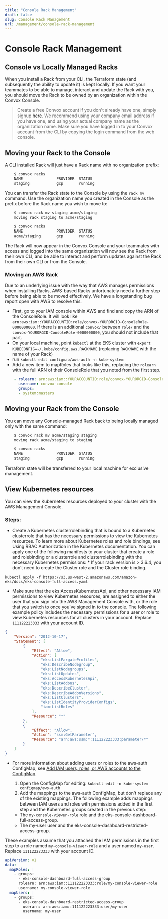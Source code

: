 ```yaml
---
title: "Console Rack Management"
draft: false
slug: Console Rack Management
url: /management/console-rack-management
---
```

# Console Rack Management

## Console vs Locally Managed Racks

When you install a Rack from your CLI, the Terraform state (and subsequently the ability to update it) is kept locally.  If you want your teammates to be able to manage, interact and update the Rack with you, you should move the Rack to be owned by an organization within the Convox Console.

> Create a free Convox account if you don't already have one, simply signup [here](https://console.convox.com/signup). We recommend using your company email address if you have one, and using your actual company name as the organization name.  Make sure you have logged in to your Convox account from the CLI by copying the login command from the web console.

## Moving your Rack to the Console

A CLI installed Rack will just have a Rack name with no organization prefix:
```html
    $ convox racks
    NAME               PROVIDER  STATUS
    staging            gcp       running
```
You can transfer the Rack state to the Console by using the `rack mv` command.  Use the organization name you created in the Console as the prefix before the Rack name you wish to move to:
```html
    $ convox rack mv staging acme/staging
    moving rack staging to acme/staging

    $ convox racks
    NAME               PROVIDER  STATUS
    acme/staging       gcp       running
```
The Rack will now appear in the Convox Console and your teammates with access and logged into the same organization will now see the Rack from their own CLI, and be able to interact and perform updates against the Rack from their own CLI or from the Console.

### Moving an AWS Rack

Due to an underlying issue with the way that AWS manages permissions when installing Racks, AWS-based Racks unfortunately need a further step before being able to be moved effectively. We have a longstanding bug report open with AWS to resolve this.

- First, go to your IAM console within AWS and find and copy the ARN of the ConsoleRole.  It will look like `arn:aws:iam::YOURACCOUNTID:role/convox-YOURORGID-ConsoleRole-0000000000`.  If there is an additional `convox/` between `role/` and the `convox-YOURORGID-ConsoleRole-0000000000`, you should not include that part.
- On your local machine, point `kubectl` at the EKS cluster with `export KUBECONFIG=~/.kube/config.aws.RACKNAME` (replacing `RACKNAME` with the name of your Rack)
- run `kubectl edit configmap/aws-auth -n kube-system`
- Add a new item to mapRoles that looks like this, replacing the `rolearn` with the full ARN of their ConsoleRole that you noted from the first step.

```yaml
    - rolearn: arn:aws:iam::YOURACCOUNTID:role/convox-YOURORGID-ConsoleRole-0000000000
      username: convox-console
      groups:
      - system:masters
```

## Moving your Rack from the Console

You can move any Console-managed Rack back to being locally managed only with the same command:
```html
    $ convox rack mv acme/staging staging
    moving rack acme/staging to staging

    $ convox racks
    NAME               PROVIDER  STATUS
    staging            gcp       running
```
Terraform state will be transferred to your local machine for exclusive management.
## View Kubernetes resources
You can view the Kubernetes resources deployed to your cluster with the AWS Management Console.  

### Steps:
- Create a Kubernetes clusterrolebinding that is bound to a Kubernetes clusterrole that has the necessary permissions to view the Kubernetes resources. To learn more about Kubernetes roles and role bindings, see Using RBAC Authorization in the Kubernetes documentation. You can apply one of the following manifests to your cluster that create a role and rolebinding or a clusterrole and clusterrolebinding with the necessary Kubernetes permissions: *
If your rack version is > 3.6.4, you don’t need to create the Cluster role and the Cluster role binding.
```
kubectl apply -f https://s3.us-west-2.amazonaws.com/amazon-eks/docs/eks-console-full-access.yaml
```
- Make sure that the eks:AccessKubernetesApi, and other necessary IAM permissions to view Kubernetes resources, are assigned to either the user that you sign into the AWS Management Console with, or the role that you switch to once you've signed in to the console.
The following example policy includes the necessary permissions for a user or role to view Kubernetes resources for all clusters in your account. Replace `111122223333` with your account ID.
```json
{
    "Version": "2012-10-17",
    "Statement": [
        {
            "Effect": "Allow",
            "Action": [
                "eks:ListFargateProfiles",
                "eks:DescribeNodegroup",
                "eks:ListNodegroups",
                "eks:ListUpdates",
                "eks:AccessKubernetesApi",
                "eks:ListAddons",
                "eks:DescribeCluster",
                "eks:DescribeAddonVersions",
                "eks:ListClusters",
                "eks:ListIdentityProviderConfigs",
                "iam:ListRoles"
            ],
            "Resource": "*"
        },
        {
            "Effect": "Allow",
            "Action": "ssm:GetParameter",
            "Resource": "arn:aws:ssm:*:111122223333:parameter/*"
        }
    ]
}   
```
- For more information about adding users or roles to the aws-auth ConfigMap, see [Add IAM users, roles, or AWS accounts to the ConfigMap](https://docs.aws.amazon.com/eks/latest/userguide/add-user-role.html#aws-auth-users).

    1. Open the ConfigMap for editing:  `kubectl edit -n kube-system configmap/aws-auth`
    2. Add the mappings to the aws-auth ConfigMap, but don't replace any of the existing mappings. The following example adds mappings between IAM users and roles with permissions added in the first step and the Kubernetes groups created in the previous step:
    - The `my-console-viewer-role` role and the eks-console-dashboard-full-access-group.
    - The my-user user and the eks-console-dashboard-restricted-access-group.

These examples assume that you attached the IAM permissions in the first step to a role named `my-console-viewer-role` and a user named `my-user`. Replace `111122223333` with your account ID.
```yaml
apiVersion: v1
data:
  mapRoles: |
    - groups:
      - eks-console-dashboard-full-access-group
      rolearn: arn:aws:iam::111122223333:role/my-console-viewer-role
      username: my-console-viewer-role         
  mapUsers: |
    - groups:
      - eks-console-dashboard-restricted-access-group
        userarn: arn:aws:iam::111122223333:user/my-user
        username: my-user
```
